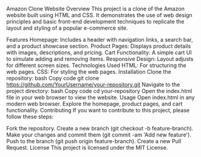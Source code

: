 

Amazon Clone Website
Overview
This project is a clone of the Amazon website built using HTML and CSS. It demonstrates the use of web design principles and basic front-end development techniques to replicate the layout and styling of a popular e-commerce site.

Features
Homepage: Includes a header with navigation links, a search bar, and a product showcase section.
Product Pages: Displays product details with images, descriptions, and pricing.
Cart Functionality: A simple cart UI to simulate adding and removing items.
Responsive Design: Layout adjusts for different screen sizes.
Technologies Used
HTML: For structuring the web pages.
CSS: For styling the web pages.
Installation
Clone the repository:
bash
Copy code
git clone https://github.com/YourUsername/your-repository.git
Navigate to the project directory:
bash
Copy code
cd your-repository
Open the index.html file in your web browser to view the website.
Usage
Open index.html in any modern web browser.
Explore the homepage, product pages, and cart functionality.
Contributing
If you want to contribute to this project, please follow these steps:

Fork the repository.
Create a new branch (git checkout -b feature-branch).
Make your changes and commit them (git commit -am 'Add new feature').
Push to the branch (git push origin feature-branch).
Create a new Pull Request.
License
This project is licensed under the MIT License.
